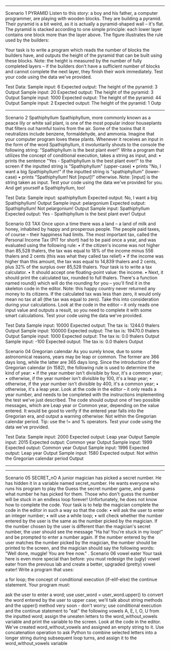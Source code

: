 ________________________________________
Scenario 1 PYRAMID
Listen to this story: a boy and his father, a computer programmer, are playing with wooden blocks. They are building a pyramid.
Their pyramid is a bit weird, as it is actually a pyramid-shaped wall – it's flat. The pyramid is stacked according to one simple principle: each lower layer contains one block more than the layer above.
The figure illustrates the rule used by the builders:
 
Your task is to write a program which reads the number of blocks the builders have, and outputs the height of the pyramid that can be built using these blocks.
Note: the height is measured by the number of fully completed layers – if the builders don't have a sufficient number of blocks and cannot complete the next layer, they finish their work immediately.
Test your code using the data we've provided.


Test Data:
Sample input:
6
Expected output:
The height of the pyramid: 3
Output
Sample input:
20
Expected output:
The height of the pyramid: 3
Output
Sample input:
1000
Expected output:
The height of the pyramid: 44
Output
Sample input:
2
Expected output:
The height of the pyramid: 1
Outp








________________________________________
Scenario 2 Spathiphyllum
Spathiphyllum, more commonly known as a peace lily or white sail plant, is one of the most popular indoor houseplants that filters out harmful toxins from the air. Some of the toxins that it neutralizes include benzene, formaldehyde, and ammonia.
Imagine that your computer program loves these plants. Whenever it receives an input in the form of the word Spathiphyllum, it involuntarily shouts to the console the following string: "Spathiphyllum is the best plant ever!"
Write a program that utilizes the concept of conditional execution, takes a string as input, and:
•	prints the sentence "Yes - Spathiphyllum is the best 
plant ever!" to the screen if the inputted string is "Spathiphyllum" (upper-case)
•	prints "No, I want a big Spathiphyllum!" if the inputted string is "spathiphyllum" (lower-case)
•	prints "Spathiphyllum! Not [input]!" otherwise. Note: [input] is the string taken as input.
Test your code using the data we've provided for you. And get yourself a Spathiphyllum, too!


Test Data:
Sample input:
spathiphyllum
Expected output:
No, I want a big Spathiphyllum!
Output
Sample input:
pelargonium
Expected output:
Spathiphyllum! Not pelargonium!
Output
Sample input:
Spathiphyllum
Expected output:
Yes - Spathiphyllum is the best plant ever!
Output




Scenario 03 TAX
Once upon a time there was a land – a land of milk and honey, inhabited by happy and prosperous people. The people paid taxes, of course – their happiness had limits. The most important tax, called the Personal Income Tax (PIT for short) had to be paid once a year, and was evaluated using the following rule:
•	if the citizen's income was not higher than 85,528 thalers, the tax was equal to 18% of the income minus 556 thalers and 2 cents (this was what they called tax relief)
•	if the income was higher than this amount, the tax was equal to 14,839 thalers and 2 cents, plus 32% of the surplus over 85,528 thalers.
Your task is to write a tax calculator.
•	It should accept one floating-point value: the income.
•	Next, it should print the calculated tax, rounded to full thalers. There's a function named round() which will do the rounding for you – you'll find it in the skeleton code in the editor.
Note: this happy country never returned any money to its citizens. If the calculated tax was less than zero, it would only mean no tax at all (the tax was equal to zero). Take this into consideration during your calculations.
Look at the code in the editor – it only reads one input value and outputs a result, so you need to complete it with some smart calculations.
Test your code using the data we've provided.


Test Data
Sample input:
10000
Expected output:
The tax is: 1244.0 thalers
Output
Sample input:
100000
Expected output:
The tax is: 19470.0 thalers
Output
Sample input:
1000
Expected output:
The tax is: 0.0 thalers
Output
Sample input:
-100
Expected output:
The tax is: 0.0 thalers
Output

Scenario 04 Gregorian calendar
As you surely know, due to some astronomical reasons, years may be leap or common. The former are 366 days long, while the latter are 365 days long.
Since the introduction of the Gregorian calendar (in 1582), the following rule is used to determine the kind of year:
•	if the year number isn't divisible by four, it's a common year;
•	otherwise, if the year number isn't divisible by 100, it's a leap year;
•	otherwise, if the year number isn't divisible by 400, it's a common year;
•	otherwise, it's a leap year.
Look at the code in the editor – it only reads a year number, and needs to be completed with the instructions implementing the test we've just described.
The code should output one of two possible messages, which are Leap year or Common year, depending on the value entered.
It would be good to verify if the entered year falls into the Gregorian era, and output a warning otherwise: Not within the Gregorian calendar period. Tip: use the != and % operators.
Test your code using the data we've provided.


Test Data:
Sample input:
2000
Expected output:
Leap year
Output
Sample input:
2015
Expected output:
Common year
Output
Sample input:
1999
Expected output:
Common year
Output
Sample input:
1996
Expected output:
Leap year
Output
Sample input:
1580
Expected output:
Not within the Gregorian calendar period
Output

________________________________________
________________________________________
Scenario 05 SECRET_nO
A junior magician has picked a secret number. He has hidden it in a variable named secret_number. He wants everyone who runs his program to play the Guess the secret number game, and guess what number he has picked for them. Those who don't guess the number will be stuck in an endless loop forever! Unfortunately, he does not know how to complete the code.
Your task is to help the magician complete the code in the editor in such a way so that the code:
•	will ask the user to enter an integer number;
•	will use a while loop;
•	will check whether the number entered by the user is the same as the number picked by the magician. If the number chosen by the user is different than the magician's secret number, the user should see the message "Ha ha! You're stuck in my loop!" and be prompted to enter a number again. If the number entered by the user matches the number picked by the magician, the number should be printed to the screen, and the magician should say the following words: "Well done, muggle! You are free now."
.
Scenario 06 vowel eater
Your task here is even more special than before: you must redesign the (ugly) vowel eater from the previous lab and create a better, upgraded (pretty) vowel eater! Write a program that uses:

a for loop;
the concept of conditional execution (if-elif-else)
the continue statement.
Your program must:

ask the user to enter a word;
use user_word = user_word.upper() to convert the word entered by the user to upper case; we'll talk about string methods and the upper() method very soon - don't worry;
use conditional execution and the continue statement to "eat" the following vowels A, E, I, O, U from the inputted word;
assign the uneaten letters to the word_without_vowels variable and print the variable to the screen.
Look at the code in the editor. We've created word_without_vowels and assigned an empty string to it. Use concatenation operation to ask Python to combine selected letters into a longer string during subsequent loop turns, and assign it to the word_without_vowels variable

